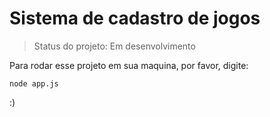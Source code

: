 # Sistema de cadastro de jogos #

> Status do projeto: Em desenvolvimento

Para rodar esse projeto em sua maquina, por favor, digite:

```
node app.js
```


:)